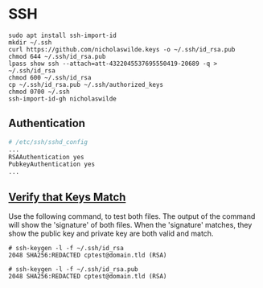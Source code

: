 # SSH

```shell
sudo apt install ssh-import-id
mkdir ~/.ssh
curl https://github.com/nicholaswilde.keys -o ~/.ssh/id_rsa.pub
chmod 644 ~/.ssh/id_rsa.pub
lpass show ssh --attach=att-4322045537695550419-20689 -q > ~/.ssh/id_rsa
chmod 600 ~/.ssh/id_rsa
cp ~/.ssh/id_rsa.pub ~/.ssh/authorized_keys
chmod 0700 ~/.ssh
ssh-import-id-gh nicholaswilde
```

## Authentication

```bash
# /etc/ssh/sshd_config
...
RSAAuthentication yes
PubkeyAuthentication yes
...
```

## [Verify that Keys Match][1]

Use the following command, to test both files. The output of the command will show the 'signature' of both files. When
the 'signature' matches, they show the public key and private key are both valid and match.

```shell
# ssh-keygen -l -f ~/.ssh/id_rsa
2048 SHA256:REDACTED cptest@domain.tld (RSA)

# ssh-keygen -l -f ~/.ssh/id_rsa.pub
2048 SHA256:REDACTED cptest@domain.tld (RSA)
```

[1]: https://support.cpanel.net/hc/en-us/articles/360056952833-How-to-verify-if-a-public-and-private-RSA-SSH-key-match-
